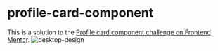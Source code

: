 # profile-card-component
This is a solution to the [Profile card component challenge on Frontend Mentor](https://www.frontendmentor.io/challenges/profile-card-component-cfArpWshJ).
![desktop-design](https://user-images.githubusercontent.com/85273997/132833262-02c0c64b-9785-48c0-b7d5-b0bfe8eb71fc.jpg)
